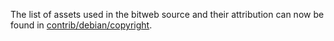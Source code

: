 The list of assets used in the bitweb source and their attribution can now be found in [contrib/debian/copyright](../contrib/debian/copyright).
